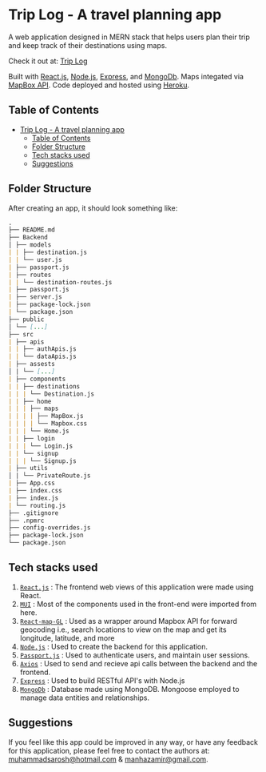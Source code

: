 # Trip Log - A travel planning app

A web application designed in MERN stack that helps users plan their trip and keep track of their destinations using maps.

Check it out at: [Trip Log](https://trip-log.herokuapp.com/)

Built with [React.js](https://reactjs.org/), [Node.js](https://nodejs.org/en/), [Express](https://expressjs.com/), and [MongoDb](https://www.mongodb.com/). Maps integated via [MapBox API](https://www.mapbox.com/). Code deployed and hosted using [Heroku](https://www.heroku.com/).

## Table of Contents

- [Trip Log - A travel planning app](#trip-log---a-travel-planning-app)
  - [Table of Contents](#table-of-contents)
  - [Folder Structure](#folder-structure)
  - [Tech stacks used](#tech-stacks-used)
  - [Suggestions](#suggestions)

## Folder Structure

After creating an app, it should look something like:

```md
.
├── README.md
├── Backend
│ ├── models
| | ├── destination.js
| | └── user.js
| ├── passport.js
| ├── routes
| | └── destination-routes.js
| ├── passport.js
| ├── server.js
| ├── package-lock.json
| └── package.json
├── public
│ └── [...]
├── src
| ├── apis
| | ├── authApis.js
| | └── dataApis.js
| ├── assests
│ | └── [...]
| ├── components
| | ├── destinations
| | | └── Destination.js
| | ├── home
| | | ├── maps
| | | | ├── MapBox.js
| | | | └── Mapbox.css
| | | └── Home.js
| | ├── login
| | | └── Login.js
| | └── signup
| | | └── Signup.js
| ├── utils
│ | └── PrivateRoute.js
| ├── App.css
| ├── index.css
| ├── index.js
| └── routing.js
├── .gitignore
├── .npmrc
├── config-overrides.js
├── package-lock.json
└── package.json
```
## Tech stacks used
1. [`React.js`](https://reactjs.org/) : The frontend web views of this application were made using React.
2. [`MUI`](https://mui.com/) : Most of the components used in the front-end were imported from here.
3. [`React-map-GL`](https://visgl.github.io/react-map-gl/) : Used as a wrapper around Mapbox API for forward geocoding i.e., search locations to view on the map and get its longitude, latitude, and more
4. [`Node.js`](https://visgl.github.io/react-map-gl/) : Used to create the backend for this application.
5. [`Passport.js`](https://www.passportjs.org/) : Used to authenticate users, and maintain user sessions.
6. [`Axios`](https://www.npmjs.com/package/axios) : Used to send and recieve api calls between the backend and the frontend.
7. [`Express`](https://expressjs.com/) : Used to build RESTful API's with Node.js
8. [`MongoDb`](https://www.mongodb.com/) : Database made using MongoDB. Mongoose employed to manage data entities and relationships.

## Suggestions
If you feel like this app could be improved in any way, or have any feedback for this application, please feel free to contact the authors at:
muhammadsarosh@hotmail.com & manhazamir@gmail.com.
